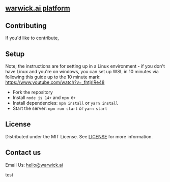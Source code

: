 ## [warwick.ai platform](https://www.warwick.ai)

## Contributing

If you'd like to contribute, 

## Setup 

Note; the instructions are for setting up in a Linux environment - if you don't have Linux and you're on windows, you can set up WSL in 10 minutes via following this guide up to the 10 minute mark: https://www.youtube.com/watch?v=_fntjriRe48

- Fork the repository 
- Install `node js 14+` and `npm 6+`
- Install dependencies: `npm install` or `yarn install`
- Start the server: `npm run start` or `yarn start`



## License

Distributed under the MIT License. See [LICENSE](https://github.com/minimal-ui-kit/minimal.free/blob/main/LICENSE.md) for more information.

## Contact us

Email Us: hello@warwick.ai

test
